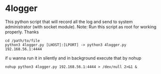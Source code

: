 # 4logger
This python script that will record all the log and send to system administrator (with socket module). Note: Run this script as root for working properly. Thanks

  	cd /path/to/file
	python3 4logger.py [LHOST]:[LPORT] -> python3 4logger.py 192.168.56.1:4444
  
if u wanna run it in silently and in background execute that by nohup

 	nohup python3 4logger.py 192.168.56.1:4444 > /dev/null 2>&1 &
